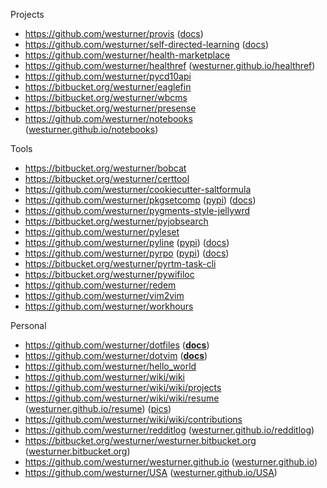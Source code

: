 Projects

* https://github.com/westurner/provis ([docs](http://provis.readthedocs.org/en/latest/))
* https://github.com/westurner/self-directed-learning ([docs](http://self-directed-learning.readthedocs.org/en/latest/))
* https://github.com/westurner/health-marketplace
* https://github.com/westurner/healthref
  ([westurner.github.io/healthref](https://westurner.github.io/healthref/))
* https://github.com/westurner/pycd10api
* https://bitbucket.org/westurner/eaglefin
* https://bitbucket.org/westurner/wbcms
* https://bitbucket.org/westurner/presense
* https://github.com/westurner/notebooks ([westurner.github.io/notebooks](https://westurner.github.io/notebooks/))

Tools

* https://bitbucket.org/westurner/bobcat
* https://bitbucket.org/westurner/certtool
* https://github.com/westurner/cookiecutter-saltformula
* https://github.com/westurner/pkgsetcomp
  ([pypi](https://pypi.python.org/pypi/pkgsetcomp))
  ([docs](http://pkgsetcomp.readthedocs.org/en/latest/))
* https://github.com/westurner/pygments-style-jellywrd
* https://bitbucket.org/westurner/pyjobsearch
* https://github.com/westurner/pyleset
* https://github.com/westurner/pyline ([pypi](https://pypi.python.org/pypi/pyline)) ([docs](http://pyline.readthedocs.org/en/latest/))
* https://github.com/westurner/pyrpo ([pypi](https://pypi.python.org/pypi/pyrpo)) ([docs](http://pyrpo.readthedocs.org/en/latest/))
* https://bitbucket.org/westurner/pyrtm-task-cli
* https://bitbucket.org/westurner/pywifiloc
* https://github.com/westurner/redem
* https://github.com/westurner/vim2vim
* https://github.com/westurner/workhours

Personal


* https://github.com/westurner/dotfiles (**[docs](http://wrdfiles.readthedocs.org/en/latest/)**)
* https://github.com/westurner/dotvim (**[docs](http://wrdfiles.readthedocs.org/en/latest/usage.html#vim)**)
* https://github.com/westurner/hello_world
* https://github.com/westurner/wiki/wiki
* https://github.com/westurner/wiki/wiki/projects
* https://github.com/westurner/wiki/wiki/resume ([westurner.github.io/resume](https://westurner.github.io/pages/resume)) ([pics](https://plus.google.com/photos/+WesTurner1/albums/5232361918341295905))
* https://github.com/westurner/wiki/wiki/contributions
* https://github.com/westurner/redditlog
  ([westurner.github.io/redditlog](https://westurner.github.io/redditlog/))
* https://bitbucket.org/westurner/westurner.bitbucket.org
  ([westurner.bitbucket.org](https://westurner.bitbucket.org/))
* https://github.com/westurner/westurner.github.io
  ([westurner.github.io](https://westurner.github.io/))
* https://github.com/westurner/USA
  ([westurner.github.io/USA](https://westurner.github.io/USA/))
